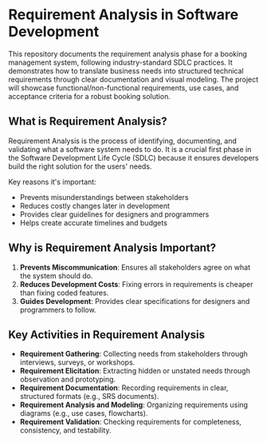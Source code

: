 # Requirement Analysis in Software Development

This repository documents the requirement analysis phase for a booking management system, following industry-standard SDLC practices. It demonstrates how to translate business needs into structured technical requirements through clear documentation and visual modeling. The project will showcase functional/non-functional requirements, use cases, and acceptance criteria for a robust booking solution.


## What is Requirement Analysis?

Requirement Analysis is the process of identifying, documenting, and validating what a software system needs to do. It is a crucial first phase in the Software Development Life Cycle (SDLC) because it ensures developers build the right solution for the users' needs.

Key reasons it's important:
- Prevents misunderstandings between stakeholders
- Reduces costly changes later in development
- Provides clear guidelines for designers and programmers
- Helps create accurate timelines and budgets


## Why is Requirement Analysis Important?

1. **Prevents Miscommunication**: Ensures all stakeholders agree on what the system should do.
2. **Reduces Development Costs**: Fixing errors in requirements is cheaper than fixing coded features.
3. **Guides Development**: Provides clear specifications for designers and programmers to follow.


## Key Activities in Requirement Analysis

- **Requirement Gathering**: Collecting needs from stakeholders through interviews, surveys, or workshops.
- **Requirement Elicitation**: Extracting hidden or unstated needs through observation and prototyping.
- **Requirement Documentation**: Recording requirements in clear, structured formats (e.g., SRS documents).
- **Requirement Analysis and Modeling**: Organizing requirements using diagrams (e.g., use cases, flowcharts).
- **Requirement Validation**: Checking requirements for completeness, consistency, and testability.
